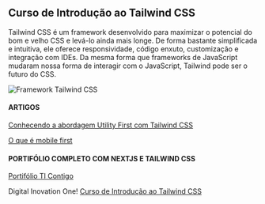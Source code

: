 ## Curso de Introdução ao Tailwind CSS

Tailwind CSS é um framework desenvolvido para maximizar o potencial do bom e velho CSS e levá-lo ainda mais longe. De forma bastante simplificada e intuitiva, ele oferece responsividade, código enxuto, customização e integração com IDEs. Da mesma forma que frameworks de JavaScript mudaram nossa forma de interagir com o JavaScript, Tailwind pode ser o futuro do CSS.


![Framework Tailwind CSS](https://laravelnews.imgix.net/images/tailwindcss-1633184775.jpg?ixlib=php-3.3.1)


#### ARTIGOS
[Conhecendo a abordagem Utility First com Tailwind CSS](https://web.dio.me/articles/conhecendo-a-abordagem-utility-first-com-tailwind-css?back=%2Farticles&page=1&order=oldest)

[O que é mobile first](https://web.dio.me/articles/o-que-e-mobile-first?back=%2Farticles&page=1&order=oldest)


#### PORTIFÓLIO COMPLETO COM NEXTJS E TAILWIND CSS
[Portifólio TI Contigo](https://github.com/joaopaulomirandamatias/portifolio-ticontigo)



Digital Inovation One!
[Curso de Introdução ao Tailwind CSS](https://web.dio.me/)
